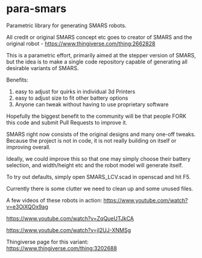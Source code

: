# para-smars
Parametric library for generating SMARS robots. 

All credit or original SMARS concept etc goes to creator of SMARS and the original robot - https://www.thingiverse.com/thing:2662828

This is a parametric effort, primarily aimed at the stepper version of SMARS, 
but the idea is to make a single code repository capable of generating all desirable variants of SMARS.

Benefits:

1. easy to adjust for quirks in individual 3d Printers
2. easy to adjust size to fit other battery options
3. Anyone can tweak without having to use proprietary software


Hopefully the biggest benefit to the community will be that people FORK this code and submit Pull Requests to improve it. 

SMARS right now consists of the original designs and many one-off tweaks. Because the project is not in code, it is not really
building on itself or improving overall.

Ideally, we could improve this so that one may simply choose their battery selection, and width/height etc and the robot model will generate itself.

To try out defaults, simply open SMARS_LCV.scad  in openscad and hit F5.


Currently there is some clutter we need to clean up and some unused files.

A few videos of these robots in action:
https://www.youtube.com/watch?v=e3OiXQOx9ag

https://www.youtube.com/watch?v=ZqQueUTJkCA

https://www.youtube.com/watch?v=jl2UJ-XNMSg

Thingiverse page for this variant:
https://www.thingiverse.com/thing:3202688
